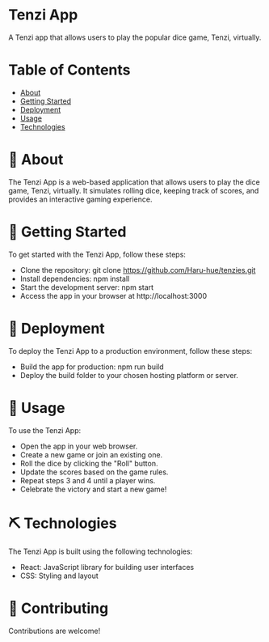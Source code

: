 # Tenzi App
A Tenzi app that allows users to play the popular dice game, Tenzi, virtually.

# Table of Contents
* [About](https://github.com/Haru-hue/tenzies/edit/main/README.md#About)
* [Getting Started](https://github.com/Haru-hue/tenzies/edit/main/README.md#getting_started)
* [Deployment](https://github.com/Haru-hue/tenzies/edit/main/README.md#deployment)
* [Usage](https://github.com/Haru-hue/tenzies/edit/main/README.md#usage)
* [Technologies](https://github.com/Haru-hue/tenzies/edit/main/README.md#technologies)

# 🧐 About
The Tenzi App is a web-based application that allows users to play the dice game, Tenzi, virtually. It simulates rolling dice, keeping track of scores, and provides an interactive gaming experience.

# 🏁 Getting Started
To get started with the Tenzi App, follow these steps:

* Clone the repository: git clone https://github.com/Haru-hue/tenzies.git
* Install dependencies: npm install
* Start the development server: npm start
* Access the app in your browser at http://localhost:3000

# 🚀 Deployment
To deploy the Tenzi App to a production environment, follow these steps:
* Build the app for production: npm run build
* Deploy the build folder to your chosen hosting platform or server.

# 🎈 Usage
To use the Tenzi App:
* Open the app in your web browser.
* Create a new game or join an existing one.
* Roll the dice by clicking the "Roll" button.
* Update the scores based on the game rules.
* Repeat steps 3 and 4 until a player wins.
* Celebrate the victory and start a new game!

# ⛏️ Technologies
The Tenzi App is built using the following technologies:
* React: JavaScript library for building user interfaces
* CSS: Styling and layout

# 🎉 Contributing
Contributions are welcome!

